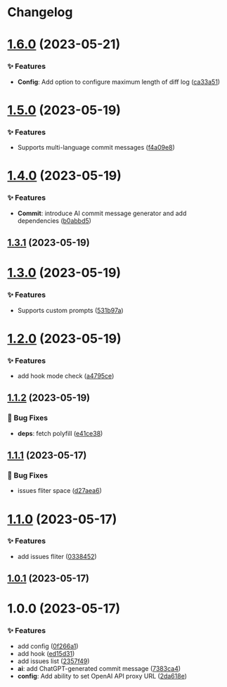 # Changelog

# [1.6.0](https://github.com/canisminor1990/lobe-commit/compare/v1.5.0...v1.6.0) (2023-05-21)

### ✨ Features

- **Config**: Add option to configure maximum length of diff log ([ca33a51](https://github.com/canisminor1990/lobe-commit/commit/ca33a51))

# [1.5.0](https://github.com/canisminor1990/lobe-commit/compare/v1.4.0...v1.5.0) (2023-05-19)

### ✨ Features

- Supports multi-language commit messages ([f4a09e8](https://github.com/canisminor1990/lobe-commit/commit/f4a09e8))

# [1.4.0](https://github.com/canisminor1990/lobe-commit/compare/v1.3.1...v1.4.0) (2023-05-19)

### ✨ Features

- **Commit**: introduce AI commit message generator and add dependencies ([b0abbd5](https://github.com/canisminor1990/lobe-commit/commit/b0abbd5))

## [1.3.1](https://github.com/canisminor1990/lobe-commit/compare/v1.3.0...v1.3.1) (2023-05-19)

# [1.3.0](https://github.com/canisminor1990/lobe-commit/compare/v1.2.0...v1.3.0) (2023-05-19)

### ✨ Features

- Supports custom prompts ([531b97a](https://github.com/canisminor1990/lobe-commit/commit/531b97a))

# [1.2.0](https://github.com/canisminor1990/lobe-commit/compare/v1.1.2...v1.2.0) (2023-05-19)

### ✨ Features

- add hook mode check ([a4795ce](https://github.com/canisminor1990/lobe-commit/commit/a4795ce))

## [1.1.2](https://github.com/canisminor1990/lobe-commit/compare/v1.1.1...v1.1.2) (2023-05-19)

### 🐛 Bug Fixes

- **deps**: fetch polyfill ([e41ce38](https://github.com/canisminor1990/lobe-commit/commit/e41ce38))

## [1.1.1](https://github.com/canisminor1990/lobe-commit/compare/v1.1.0...v1.1.1) (2023-05-17)

### 🐛 Bug Fixes

- issues fliter space ([d27aea6](https://github.com/canisminor1990/lobe-commit/commit/d27aea6))

# [1.1.0](https://github.com/canisminor1990/lobe-commit/compare/v1.0.1...v1.1.0) (2023-05-17)

### ✨ Features

- add issues fliter ([0338452](https://github.com/canisminor1990/lobe-commit/commit/0338452))

## [1.0.1](https://github.com/canisminor1990/lobe-commit/compare/v1.0.0...v1.0.1) (2023-05-17)

# 1.0.0 (2023-05-17)

### ✨ Features

- add config ([0f266a1](https://github.com/canisminor1990/lobe-commit/commit/0f266a1))
- add hook ([ed15d31](https://github.com/canisminor1990/lobe-commit/commit/ed15d31))
- add issues list ([2357f49](https://github.com/canisminor1990/lobe-commit/commit/2357f49))
- **ai**: add ChatGPT-generated commit message ([7383ca4](https://github.com/canisminor1990/lobe-commit/commit/7383ca4))
- **config**: Add ability to set OpenAI API proxy URL ([2da618e](https://github.com/canisminor1990/lobe-commit/commit/2da618e))
